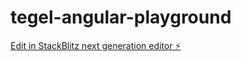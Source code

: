 # tegel-angular-playground

[Edit in StackBlitz next generation editor ⚡️](https://stackblitz.com/~/github.com/gokberknur/tegel-angular-playground)